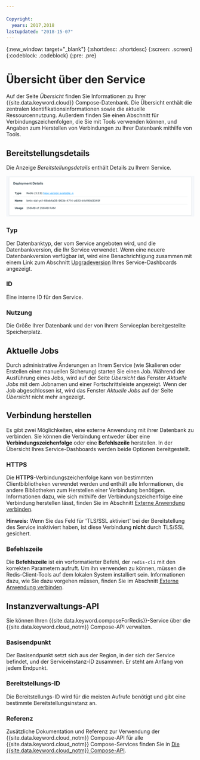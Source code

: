 ```yaml
---

Copyright:
  years: 2017,2018
lastupdated: "2018-15-07"
---
```


{:new_window: target="_blank"}
{:shortdesc: .shortdesc}
{:screen: .screen}
{:codeblock: .codeblock}
{:pre: .pre}

# Übersicht über den Service

Auf der Seite _Übersicht_ finden Sie Informationen zu Ihrer {{site.data.keyword.cloud}} Compose-Datenbank. Die Übersicht enthält die zentralen Identifikationsinformationen sowie die aktuelle Ressourcennutzung. Außerdem finden Sie einen Abschnitt für Verbindungszeichenfolgen, die Sie mit Tools verwenden können, und Angaben zum Herstellen von Verbindungen zu Ihrer Datenbank mithilfe von Tools.

## Bereitstellungsdetails

Die Anzeige _Bereitstellungsdetails_ enthält Details zu Ihrem Service.

![Bereitstellungsdetails](./images/redis-deployment-details.png "Ansicht der Anzeige 'Bereitstellungsdetails'")

### Typ

Der Datenbanktyp, der vom Service angeboten wird, und die Datenbankversion, die Ihr Service verwendet. Wenn eine neuere Datenbankversion verfügbar ist, wird eine Benachrichtigung zusammen mit einem Link zum Abschnitt [Upgradeversion](/docs/services/ComposeForRedis/dashboard-settings.html#upgrade-version) Ihres Service-Dashboards angezeigt.

### ID

Eine interne ID für den Service.

### Nutzung

Die Größe Ihrer Datenbank und der von Ihrem Serviceplan bereitgestellte Speicherplatz.

## Aktuelle Jobs

Durch administrative Änderungen an Ihrem Service (wie Skalieren oder Erstellen einer manuellen Sicherung) starten Sie einen Job. Während der Ausführung eines Jobs, wird auf der Seite _Übersicht_ das Fenster _Aktuelle Jobs_ mit dem Jobnamen und einer Fortschrittsleiste angezeigt. Wenn der Job abgeschlossen ist, wird das Fenster _Aktuelle Jobs_ auf der Seite _Übersicht_ nicht mehr angezeigt.

## Verbindung herstellen

Es gibt zwei Möglichkeiten, eine externe Anwendung mit ihrer Datenbank zu verbinden. Sie können die Verbindung entweder über eine **Verbindungszeichenfolge** oder eine **Befehlszeile** herstellen. In der Übersicht Ihres Service-Dashboards werden beide Optionen bereitgestellt.

### HTTPS

Die **HTTPS**-Verbindungszeichenfolge kann von bestimmten Clientbibliotheken verwendet werden und enthält alle Informationen, die andere Bibliotheken zum Herstellen einer Verbindung benötigen. Informationen dazu, wie sich mithilfe der Verbindungszeichenfolge eine Verbindung herstellen lässt, finden Sie im Abschnitt [Externe Anwendung verbinden](./connecting-external.html).

**Hinweis:** Wenn Sie das Feld für 'TLS/SSL aktiviert' bei der Bereitstellung des Service inaktiviert haben, ist diese Verbindung **nicht** durch TLS/SSL gesichert. 

### Befehlszeile

Die **Befehlszeile** ist ein vorformatierter Befehl, der `redis-cli` mit den korrekten Parametern aufruft. Um ihn verwenden zu können, müssen die Redis-Client-Tools auf dem lokalen System installiert sein. Informationen dazu, wie Sie dazu vorgehen müssen, finden Sie im Abschnitt [Externe Anwendung verbinden](./connecting-external.html).

## Instanzverwaltungs-API

Sie können Ihren {{site.data.keyword.composeForRedis}}-Service über die {{site.data.keyword.cloud_notm}} Compose-API verwalten.

### Basisendpunkt

Der Basisendpunkt setzt sich aus der Region, in der sich der Service befindet, und der Serviceinstanz-ID zusammen. Er steht am Anfang von jedem Endpunkt.

### Bereitstellungs-ID

Die Bereitstellungs-ID wird für die meisten Aufrufe benötigt und gibt eine bestimmte Bereitstellungsinstanz an.

### Referenz

Zusätzliche Dokumentation und Referenz zur Verwendung der {{site.data.keyword.cloud_notm}} Compose-API für alle {{site.data.keyword.cloud_notm}} Compose-Services finden Sie in [Die {{site.data.keyword.cloud_notm}} Compose-API](https://www.compose.com/articles/the-ibm-cloud-compose-api/).

